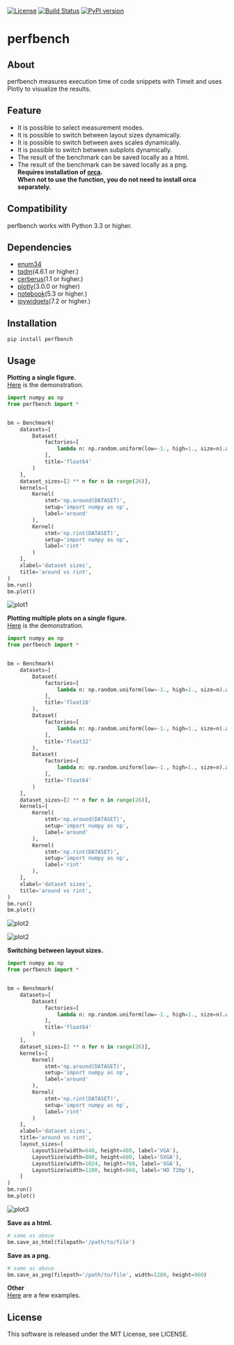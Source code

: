[![License](https://img.shields.io/badge/license-MIT-brightgreen.svg)](https://github.com/Hasenpfote/fpq/blob/master/LICENSE)
[![Build Status](https://travis-ci.org/Hasenpfote/perfbench.svg?branch=master)](https://travis-ci.org/Hasenpfote/perfbench)
[![PyPI version](https://badge.fury.io/py/perfbench.svg)](https://badge.fury.io/py/perfbench)

perfbench
=========

## About
perfbench measures execution time of code snippets with Timeit and uses Plotly to visualize the results. 

## Feature
* It is possible to select measurement modes.
* It is possible to switch between layout sizes dynamically.
* It is possible to switch between axes scales dynamically.
* It is possible to switch between subplots dynamically.
* The result of the benchmark can be saved locally as a html.
* The result of the benchmark can be saved locally as a png.  
**Requires installation of [orca](https://github.com/plotly/orca).**  
**When not to use the function, you do not need to install orca separately.**

## Compatibility
perfbench works with Python 3.3 or higher.

## Dependencies
* [enum34](https://pypi.org/project/enum34/)
* [tqdm](https://github.com/tqdm/tqdm)(4.6.1 or higher.)
* [cerberus](https://github.com/pyeve/cerberus)(1.1 or higher.)
* [plotly](https://github.com/plotly/plotly.py)(3.0.0 or higher)
* [notebook](https://github.com/jupyter/notebook)(5.3 or higher.)
* [ipywidgets](https://github.com/jupyter-widgets/ipywidgets)(7.2 or higher.)

## Installation
```
pip install perfbench
```

## Usage
**Plotting a single figure.**  
[Here](https://plot.ly/~Hasenpfote/8/perfbench-demo1/) is the demonstration.
```python
import numpy as np
from perfbench import *


bm = Benchmark(
    datasets=[
        Dataset(
            factories=[
                lambda n: np.random.uniform(low=-1., high=1., size=n).astype(np.float64),
            ],
            title='float64'
        )
    ],
    dataset_sizes=[2 ** n for n in range(26)],
    kernels=[
        Kernel(
            stmt='np.around(DATASET)',
            setup='import numpy as np',
            label='around'
        ),
        Kernel(
            stmt='np.rint(DATASET)',
            setup='import numpy as np',
            label='rint'
        )
    ],
    xlabel='dataset sizes',
    title='around vs rint',
)
bm.run()
bm.plot()
```
![plot1](https://raw.githubusercontent.com/Hasenpfote/perfbench/master/docs/plotting_a_single_figure.png)


**Plotting multiple plots on a single figure.**  
[Here](https://plot.ly/~Hasenpfote/9/perfbench-demo2/) is the demonstration.
```python
import numpy as np
from perfbench import *


bm = Benchmark(
    datasets=[
        Dataset(
            factories=[
                lambda n: np.random.uniform(low=-1., high=1., size=n).astype(np.float16),
            ],
            title='float16'
        ),
        Dataset(
            factories=[
                lambda n: np.random.uniform(low=-1., high=1., size=n).astype(np.float32),
            ],
            title='float32'
        ),
        Dataset(
            factories=[
                lambda n: np.random.uniform(low=-1., high=1., size=n).astype(np.float64),
            ],
            title='float64'
        )
    ],
    dataset_sizes=[2 ** n for n in range(26)],
    kernels=[
        Kernel(
            stmt='np.around(DATASET)',
            setup='import numpy as np',
            label='around'
        ),
        Kernel(
            stmt='np.rint(DATASET)',
            setup='import numpy as np',
            label='rint'
        ),
    ],
    xlabel='dataset sizes',
    title='around vs rint',
)
bm.run()
bm.plot()
```
![plot2](https://raw.githubusercontent.com/Hasenpfote/perfbench/master/docs/plotting_multiple_plots_on_a_single_figure.png)

![plot2](https://raw.githubusercontent.com/Hasenpfote/perfbench/master/docs/switching_between_subplots.png)

**Switching between layout sizes.**
```python
import numpy as np
from perfbench import *


bm = Benchmark(
    datasets=[
        Dataset(
            factories=[
                lambda n: np.random.uniform(low=-1., high=1., size=n).astype(np.float64),
            ],
            title='float64'
        )
    ],
    dataset_sizes=[2 ** n for n in range(26)],
    kernels=[
        Kernel(
            stmt='np.around(DATASET)',
            setup='import numpy as np',
            label='around'
        ),
        Kernel(
            stmt='np.rint(DATASET)',
            setup='import numpy as np',
            label='rint'
        )
    ],
    xlabel='dataset sizes',
    title='around vs rint',
    layout_sizes=[
        LayoutSize(width=640, height=480, label='VGA'),
        LayoutSize(width=800, height=600, label='SVGA'),
        LayoutSize(width=1024, height=768, label='XGA'),
        LayoutSize(width=1280, height=960, label='HD 720p'),
    ]
)
bm.run()
bm.plot()
```
![plot3](https://raw.githubusercontent.com/Hasenpfote/perfbench/master/docs/switching_between_layout_sizes.png)

**Save as a html.**
```python
# same as above
bm.save_as_html(filepath='/path/to/file')
```

**Save as a png.**
```python
# same as above
bm.save_as_png(filepath='/path/to/file', width=1280, height=960)
```

**Other**  
[Here](https://github.com/Hasenpfote/perfbench/tree/master/example) are a few examples.

## License
This software is released under the MIT License, see LICENSE.

